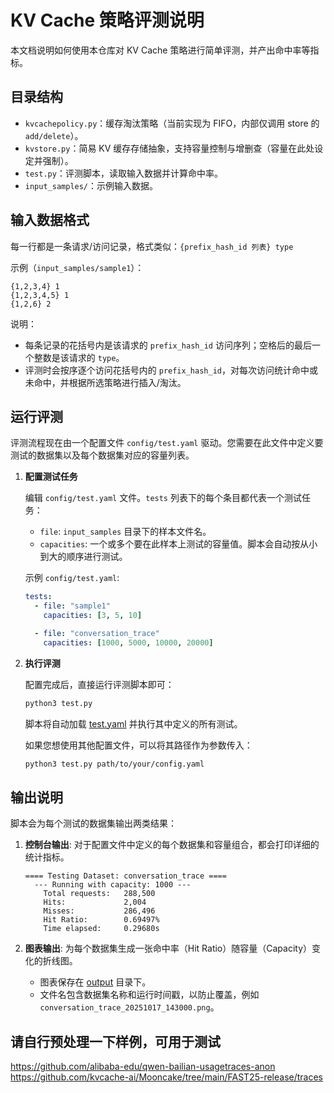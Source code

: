 # KV Cache 策略评测说明

本文档说明如何使用本仓库对 KV Cache 策略进行简单评测，并产出命中率等指标。

## 目录结构

- `kvcachepolicy.py`：缓存淘汰策略（当前实现为 FIFO，内部仅调用 store 的 `add/delete`）。
- `kvstore.py`：简易 KV 缓存存储抽象，支持容量控制与增删查（容量在此处设定并强制）。
- `test.py`：评测脚本，读取输入数据并计算命中率。
- `input_samples/`：示例输入数据。

## 输入数据格式

每一行都是一条请求/访问记录，格式类似：`{prefix_hash_id 列表} type`

示例（`input_samples/sample1`）：

```
{1,2,3,4} 1
{1,2,3,4,5} 1
{1,2,6} 2
```

说明：
- 每条记录的花括号内是该请求的 `prefix_hash_id` 访问序列；空格后的最后一个整数是该请求的 `type`。
- 评测时会按序逐个访问花括号内的 `prefix_hash_id`，对每次访问统计命中或未命中，并根据所选策略进行插入/淘汰。

## 运行评测

评测流程现在由一个配置文件 `config/test.yaml` 驱动。您需要在此文件中定义要测试的数据集以及每个数据集对应的容量列表。

1.  **配置测试任务**

    编辑 `config/test.yaml` 文件。`tests` 列表下的每个条目都代表一个测试任务：
    - `file`: `input_samples` 目录下的样本文件名。
    - `capacities`: 一个或多个要在此样本上测试的容量值。脚本会自动按从小到大的顺序进行测试。

    示例 `config/test.yaml`:
    ```yaml
    tests:
      - file: "sample1"
        capacities: [3, 5, 10]

      - file: "conversation_trace"
        capacities: [1000, 5000, 10000, 20000]
    ```

2.  **执行评测**

    配置完成后，直接运行评测脚本即可：
    ```bash
    python3 test.py
    ```
    脚本将自动加载 [test.yaml](http://_vscodecontentref_/1) 并执行其中定义的所有测试。

    如果您想使用其他配置文件，可以将其路径作为参数传入：
    ```bash
    python3 test.py path/to/your/config.yaml
    ```

## 输出说明

脚本会为每个测试的数据集输出两类结果：

1.  **控制台输出**:
    对于配置文件中定义的每个数据集和容量组合，都会打印详细的统计指标。
    ```
    ==== Testing Dataset: conversation_trace ====
      --- Running with capacity: 1000 ---
        Total requests:   288,500
        Hits:             2,004
        Misses:           286,496
        Hit Ratio:        0.69497%
        Time elapsed:     0.29680s
    ```

2.  **图表输出**:
    为每个数据集生成一张命中率（Hit Ratio）随容量（Capacity）变化的折线图。
    - 图表保存在 [output](http://_vscodecontentref_/2) 目录下。
    - 文件名包含数据集名称和运行时间戳，以防止覆盖，例如 `conversation_trace_20251017_143000.png`。

## 请自行预处理一下样例，可用于测试

https://github.com/alibaba-edu/qwen-bailian-usagetraces-anon
https://github.com/kvcache-ai/Mooncake/tree/main/FAST25-release/traces
